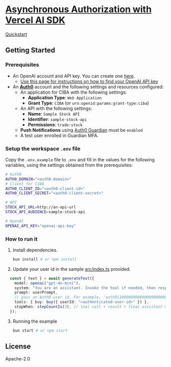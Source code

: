 # [Asynchronous Authorization with Vercel AI SDK](https://auth0.com/ai/docs/async-authorization)

[Quickstart](https://auth0.com/ai/docs/async-authorization)

## Getting Started

### Prerequisites

- An OpenAI account and API key. You can create one [here](https://platform.openai.com).
  - [Use this page for instructions on how to find your OpenAI API key](https://help.openai.com/en/articles/4936850-where-do-i-find-my-openai-api-key)
- An **[Auth0](https://auth0.com)** account and the following settings and resources configured:
  - An application for CIBA with the following settings:
    - **Application Type**: `Web Application`
    - **Grant Type**: `CIBA` (or `urn:openid:params:grant-type:ciba`)
  - An API with the following settings:
    - **Name**: `Sample Stock API`
    - **Identifier**: `sample-stock-api`
    - **Permissions**: `trade:stock`
  - **Push Notifications** using [Auth0 Guardian](https://auth0.com/docs/secure/multi-factor-authentication/auth0-guardian) must be `enabled`
  - A test user enrolled in Guardian MFA.

### Setup the workspace `.env` file

Copy the `.env.example` file to `.env` and fill in the values for the following variables, using the settings obtained from the prerequisites:

```sh
# Auth0
AUTH0_DOMAIN="<auth0-domain>"
# Client for CIBA
AUTH0_CLIENT_ID="<auth0-client-id>"
AUTH0_CLIENT_SECRET="<auth0-client-secret>"

# API
STOCK_API_URL=http://an-api-url
STOCK_API_AUDIENCE=sample-stock-api

# OpenAI
OPENAI_API_KEY="openai-api-key"
```

### How to run it

1. Install dependencies.

   ```sh
   bun install # or npm install
   ```

2. Update your user id in the sample [src/index.ts](./src/index.ts) provided.
  ```typescript
    const { text } = await generateText({
      model: openai("gpt-4o-mini"),
      system: "You are an assistant. Invoke the tool if needed, then respond with a past-tense confirmation.",
      prompt: userPrompt,
      // pass an Auth0 user id. For example, 'auth0|100000000000000000000' or 'google-oauth2|100000000000000000000'
      tools: { buy: buy({ userId: "<authenticated-user-id>" }) },
      stopWhen: stepCountIs(3), // tool call + result + final assistant message
    });
  ```

3. Running the example

   ```sh
   bun start # or npm start
   ```

## License

Apache-2.0

